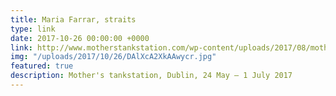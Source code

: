 ```yaml
---
title: Maria Farrar, straits
type: link
date: 2017-10-26 00:00:00 +0000
link: http://www.motherstankstation.com/wp-content/uploads/2017/08/mothers-annual-2017_Maria-Farrar_straits_Copyright-all-rights-reserved.pdf
img: "/uploads/2017/10/26/DAlXcA2XkAAwycr.jpg"
featured: true
description: Mother's tankstation, Dublin, 24 May – 1 July 2017
---
```

